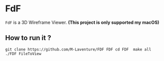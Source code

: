 # FdF

`FdF` is a 3D Wireframe Viewer. **(This project is only supported my macOS)**

## How to run it ?

`git clone https://github.com/M-Laventure/FDF FDF
cd FDF 
make all
./FDF FileToView `
